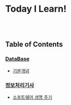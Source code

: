 # Today I Learn!
<br/>
<br/>

## Table of Contents
### [DataBase](https://github.com/OlttaeMelona/TIL/tree/master/DataBase)
- [기본개념](https://github.com/OlttaeMelona/TIL/blob/master/DataBase/%EA%B8%B0%EB%B3%B8%EA%B0%9C%EB%85%90.md)
### [정보처리기사](https://github.com/OlttaeMelona/TIL/tree/master/%EC%A0%95%EB%B3%B4%EC%B2%98%EB%A6%AC%EA%B8%B0%EC%82%AC, "정보처리기사")
- [소프트웨어 생명 주기](https://github.com/OlttaeMelona/TIL/blob/master/%EC%A0%95%EB%B3%B4%EC%B2%98%EB%A6%AC%EA%B8%B0%EC%82%AC/%EC%86%8C%ED%94%84%ED%8A%B8%EC%9B%A8%EC%96%B4%20%EC%83%9D%EB%AA%85%EC%A3%BC%EA%B8%B0.md, "소프트웨어 생명 주기")